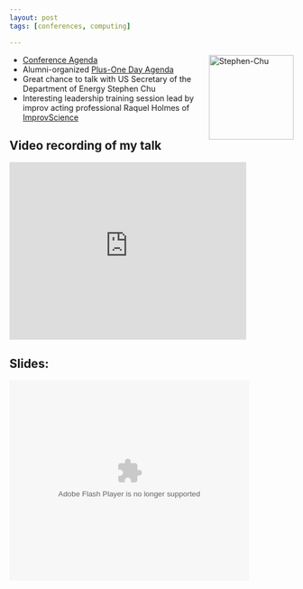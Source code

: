 ```yaml
---
layout: post
tags: [conferences, computing]

---
```




<a href="https://lh5.googleusercontent.com/-4CHhNEHGoeo/UCLZOgy43GI/AAAAAAAAAa8/P2hgMdSR0Wg/s912/20120726_18_FellowsPosterSession_StevenChu%2520%252825%2529.jpg"><img src="https://lh5.googleusercontent.com/-4CHhNEHGoeo/UCLZOgy43GI/AAAAAAAAAa8/P2hgMdSR0Wg/s912/20120726_18_FellowsPosterSession_StevenChu%2520%252825%2529.jpg" width=150px style="float:right; margin: 0 0 15px 15px;" alt="Stephen-Chu"></a>

* [Conference Agenda](http://www.krellinst.org/csgf/conf/2012/agenda)
* Alumni-organized [Plus-One Day Agenda](https://docs.google.com/open?id=1Jbm9xQTzNx_uYUWcWNzruv9068oXcsiZ1_YqaMT3ZJlELSe4EtfqWX5JYs2I)
* Great chance to talk with US Secretary of the Department of Energy Stephen Chu
* Interesting leadership training session lead by improv acting professional Raquel Holmes of [ImprovScience](http://www.improvscience.org/)  

## Video recording of my talk

<iframe width="420" height="315" src="http://www.youtube.com/embed/xwIIVdyKe4o" frameborder="0" allowfullscreen></iframe>


## Slides: 


<object id="__sse13817733" width="212" height="178"><param name="movie" value="http://static.slidesharecdn.com/swf/ssplayer2.swf?doc=boettiger-120731130512-phpapp02&stripped_title=regime-shifts-in-ecology-and-evolution&userName=cboettig" /><param name="allowFullScreen" value="true"/><param name="allowScriptAccess" value="always"/><param name="wmode" value="transparent"/><embed name="__sse13817733" src="http://static.slidesharecdn.com/swf/ssplayer2.swf?doc=boettiger-120731130512-phpapp02&stripped_title=regime-shifts-in-ecology-and-evolution&userName=cboettig" type="application/x-shockwave-flash" allowscriptaccess="always" allowfullscreen="true" wmode="transparent" width="425" height="355"></embed></object>


